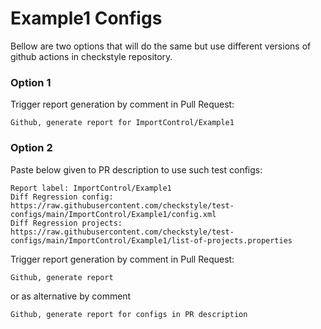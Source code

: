 # Example1 Configs

Bellow are two options that will do the same but use different versions
of github actions in checkstyle repository.


### Option 1
Trigger report generation by comment in Pull Request:
```
Github, generate report for ImportControl/Example1
```

### Option 2

Paste below given to PR description to use such test configs:
```
Report label: ImportControl/Example1
Diff Regression config: https://raw.githubusercontent.com/checkstyle/test-configs/main/ImportControl/Example1/config.xml
Diff Regression projects: https://raw.githubusercontent.com/checkstyle/test-configs/main/ImportControl/Example1/list-of-projects.properties
```

Trigger report generation by comment in Pull Request:
```
Github, generate report
```
or as alternative by comment
```
Github, generate report for configs in PR description
```
